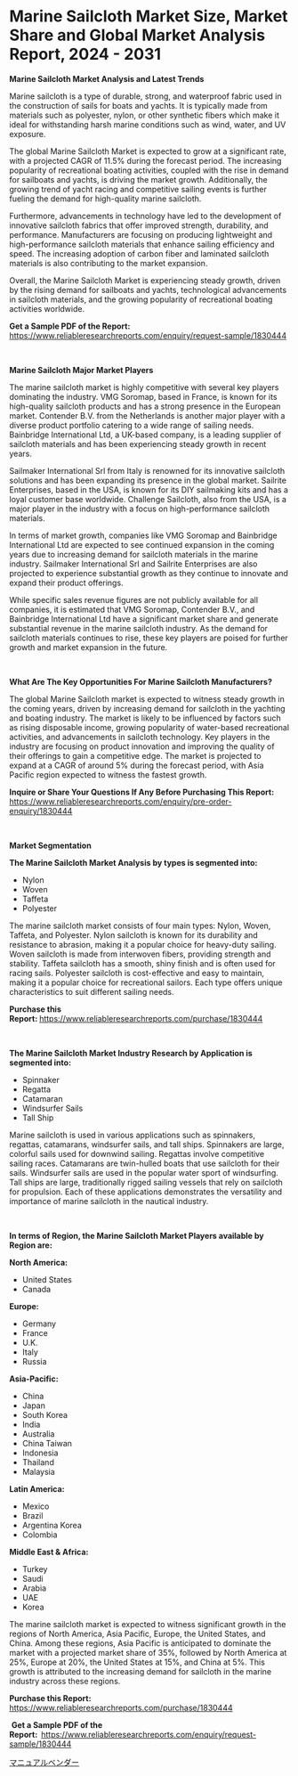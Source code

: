 <p><h1>Marine Sailcloth Market Size, Market Share and Global Market Analysis Report, 2024 - 2031</h1></p><p><strong>Marine Sailcloth Market Analysis and Latest Trends</strong></p>
<p><p>Marine sailcloth is a type of durable, strong, and waterproof fabric used in the construction of sails for boats and yachts. It is typically made from materials such as polyester, nylon, or other synthetic fibers which make it ideal for withstanding harsh marine conditions such as wind, water, and UV exposure.</p><p>The global Marine Sailcloth Market is expected to grow at a significant rate, with a projected CAGR of 11.5% during the forecast period. The increasing popularity of recreational boating activities, coupled with the rise in demand for sailboats and yachts, is driving the market growth. Additionally, the growing trend of yacht racing and competitive sailing events is further fueling the demand for high-quality marine sailcloth.</p><p>Furthermore, advancements in technology have led to the development of innovative sailcloth fabrics that offer improved strength, durability, and performance. Manufacturers are focusing on producing lightweight and high-performance sailcloth materials that enhance sailing efficiency and speed. The increasing adoption of carbon fiber and laminated sailcloth materials is also contributing to the market expansion.</p><p>Overall, the Marine Sailcloth Market is experiencing steady growth, driven by the rising demand for sailboats and yachts, technological advancements in sailcloth materials, and the growing popularity of recreational boating activities worldwide.</p></p>
<p><strong>Get a Sample PDF of the Report:&nbsp;</strong> <a href="https://www.reliableresearchreports.com/enquiry/request-sample/1830444">https://www.reliableresearchreports.com/enquiry/request-sample/1830444</a></p>
<p>&nbsp;</p>
<p><strong>Marine Sailcloth Major Market Players</strong></p>
<p><p>The marine sailcloth market is highly competitive with several key players dominating the industry. VMG Soromap, based in France, is known for its high-quality sailcloth products and has a strong presence in the European market. Contender B.V. from the Netherlands is another major player with a diverse product portfolio catering to a wide range of sailing needs. Bainbridge International Ltd, a UK-based company, is a leading supplier of sailcloth materials and has been experiencing steady growth in recent years.</p><p>Sailmaker International Srl from Italy is renowned for its innovative sailcloth solutions and has been expanding its presence in the global market. Sailrite Enterprises, based in the USA, is known for its DIY sailmaking kits and has a loyal customer base worldwide. Challenge Sailcloth, also from the USA, is a major player in the industry with a focus on high-performance sailcloth materials.</p><p>In terms of market growth, companies like VMG Soromap and Bainbridge International Ltd are expected to see continued expansion in the coming years due to increasing demand for sailcloth materials in the marine industry. Sailmaker International Srl and Sailrite Enterprises are also projected to experience substantial growth as they continue to innovate and expand their product offerings.</p><p>While specific sales revenue figures are not publicly available for all companies, it is estimated that VMG Soromap, Contender B.V., and Bainbridge International Ltd have a significant market share and generate substantial revenue in the marine sailcloth industry. As the demand for sailcloth materials continues to rise, these key players are poised for further growth and market expansion in the future.</p></p>
<p>&nbsp;</p>
<p><strong>What Are The Key Opportunities For Marine Sailcloth Manufacturers?</strong></p>
<p><p>The global Marine Sailcloth market is expected to witness steady growth in the coming years, driven by increasing demand for sailcloth in the yachting and boating industry. The market is likely to be influenced by factors such as rising disposable income, growing popularity of water-based recreational activities, and advancements in sailcloth technology. Key players in the industry are focusing on product innovation and improving the quality of their offerings to gain a competitive edge. The market is projected to expand at a CAGR of around 5% during the forecast period, with Asia Pacific region expected to witness the fastest growth.</p></p>
<p><strong>Inquire or Share Your Questions If Any Before Purchasing This Report:</strong> <a href="https://www.reliableresearchreports.com/enquiry/pre-order-enquiry/1830444">https://www.reliableresearchreports.com/enquiry/pre-order-enquiry/1830444</a></p>
<p>&nbsp;</p>
<p><strong>Market Segmentation</strong></p>
<p><strong>The Marine Sailcloth Market Analysis by types is segmented into:</strong></p>
<p><ul><li>Nylon</li><li>Woven</li><li>Taffeta</li><li>Polyester</li></ul></p>
<p><p>The marine sailcloth market consists of four main types: Nylon, Woven, Taffeta, and Polyester. Nylon sailcloth is known for its durability and resistance to abrasion, making it a popular choice for heavy-duty sailing. Woven sailcloth is made from interwoven fibers, providing strength and stability. Taffeta sailcloth has a smooth, shiny finish and is often used for racing sails. Polyester sailcloth is cost-effective and easy to maintain, making it a popular choice for recreational sailors. Each type offers unique characteristics to suit different sailing needs.</p></p>
<p><strong>Purchase this Report:&nbsp;</strong><a href="https://www.reliableresearchreports.com/purchase/1830444">https://www.reliableresearchreports.com/purchase/1830444</a></p>
<p>&nbsp;</p>
<p><strong>The Marine Sailcloth Market Industry Research by Application is segmented into:</strong></p>
<p><ul><li>Spinnaker</li><li>Regatta</li><li>Catamaran</li><li>Windsurfer Sails</li><li>Tall Ship</li></ul></p>
<p><p>Marine sailcloth is used in various applications such as spinnakers, regattas, catamarans, windsurfer sails, and tall ships. Spinnakers are large, colorful sails used for downwind sailing. Regattas involve competitive sailing races. Catamarans are twin-hulled boats that use sailcloth for their sails. Windsurfer sails are used in the popular water sport of windsurfing. Tall ships are large, traditionally rigged sailing vessels that rely on sailcloth for propulsion. Each of these applications demonstrates the versatility and importance of marine sailcloth in the nautical industry.</p></p>
<p>&nbsp;</p>
<p><strong>In terms of Region, the Marine Sailcloth Market Players available by Region are:</strong></p>
<p>
    <p> <strong> North America: </strong>
        <ul>
            <li>United States</li>
            <li>Canada</li>
        </ul>
        </p> 
    <p> <strong> Europe: </strong>
        <ul>
            <li>Germany</li>
            <li>France</li>
            <li>U.K.</li>
            <li>Italy</li>
            <li>Russia</li>
        </ul>
        </p> 
    <p> <strong> Asia-Pacific: </strong>
        <ul>
            <li>China</li>
            <li>Japan</li>
            <li>South Korea</li>
            <li>India</li>
            <li>Australia</li>
            <li>China Taiwan</li>
            <li>Indonesia</li>
            <li>Thailand</li>
            <li>Malaysia</li>
        </ul>
        </p> 
    <p> <strong> Latin America: </strong>
        <ul>
            <li>Mexico</li>
            <li>Brazil</li>
            <li>Argentina Korea</li>
            <li>Colombia</li>
        </ul>
        </p> 
    <p> <strong> Middle East & Africa: </strong>
        <ul>
            <li>Turkey</li>
            <li>Saudi</li>
            <li>Arabia</li>
            <li>UAE</li>
            <li>Korea</li>
        </ul>
    </p>
    </p>
<p><p>The marine sailcloth market is expected to witness significant growth in the regions of North America, Asia Pacific, Europe, the United States, and China. Among these regions, Asia Pacific is anticipated to dominate the market with a projected market share of 35%, followed by North America at 25%, Europe at 20%, the United States at 15%, and China at 5%. This growth is attributed to the increasing demand for sailcloth in the marine industry across these regions.</p></p>
<p><strong>Purchase this Report: </strong><a href="https://www.reliableresearchreports.com/purchase/1830444">https://www.reliableresearchreports.com/purchase/1830444</a></p>
<p>&nbsp;<strong>Get a Sample PDF of the Report:&nbsp;&nbsp;</strong><a href="https://www.reliableresearchreports.com/enquiry/request-sample/1830444">https://www.reliableresearchreports.com/enquiry/request-sample/1830444</a></p>
<p><strong></strong></p>
<p><p><a href="https://medium.com/@hattietromp/%E3%83%9E%E3%83%8B%E3%83%A5%E3%82%A2%E3%83%AB%E3%83%99%E3%83%B3%E3%83%80%E3%83%BC%E3%83%9E%E3%83%BC%E3%82%B1%E3%83%83%E3%83%88-2031%E5%B9%B4%E3%81%BE%E3%81%A7%E3%81%AE%E6%88%90%E5%8A%9F%E3%81%99%E3%82%8B%E3%83%93%E3%82%B8%E3%83%8D%E3%82%B9%E6%88%A6%E7%95%A5%E3%81%AE%E9%8D%B5-36c537047e9a">マニュアルベンダー</a></p></p>